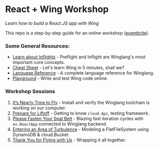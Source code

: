
# React + Wing Workshop

_Learn how to build a React.JS app with Wing_

This repo is a step-by-step guide for an online workshop ([eventbrite](https://www.eventbrite.com/e/winglang-react-workshop-tickets-754616256537)).

### Some General Resources:

- [Learn about Inflights](https://www.winglang.io/docs/concepts/inflights) - Preflight and Inflight are Winglang's most important core concepts.
- [Cheat Sheet](./cheatsheet.md) - Let's learn Wing in 5 minutes, shall we?
- [Language Reference](https://www.winglang.io/docs/language-reference) - A complete language reference for Winglang.
- [Playground](https://www.winglang.io/play/) - Write and test Wing code online.

### Workshop Sessions

1. [It’s Nearly Time to Fly](./01-setup.md) - Install and verify the Winglang toolchain is working on our computer.
2. [Prepare for Liftoff](./02-api.md) - Getting to know `cloud.Api`, testing framework.
3. [Please Fasten Your Seat Belt](./03-react.md) - Blazing fast iteration cycles with `ex.ReactApp` connected to Winglang backend.
4. [Entering an Area of Turbulence](./04-db.md) - Modeling a FlatFileSystem using DynamoDB & cloud.Bucket.
5. [Thank You for Flying with Us](./05-wrap.md) - Wrapping it all together.

